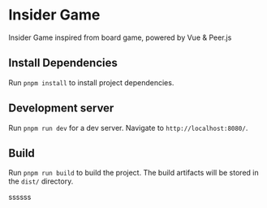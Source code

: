 # Insider Game

Insider Game inspired from board game, powered by Vue & Peer.js

## Install Dependencies

Run `pnpm install` to install project dependencies.

## Development server

Run `pnpm run dev` for a dev server. Navigate to `http://localhost:8080/`.

## Build

Run `pnpm run build` to build the project. The build artifacts will be stored in the `dist/` directory.

ssssss